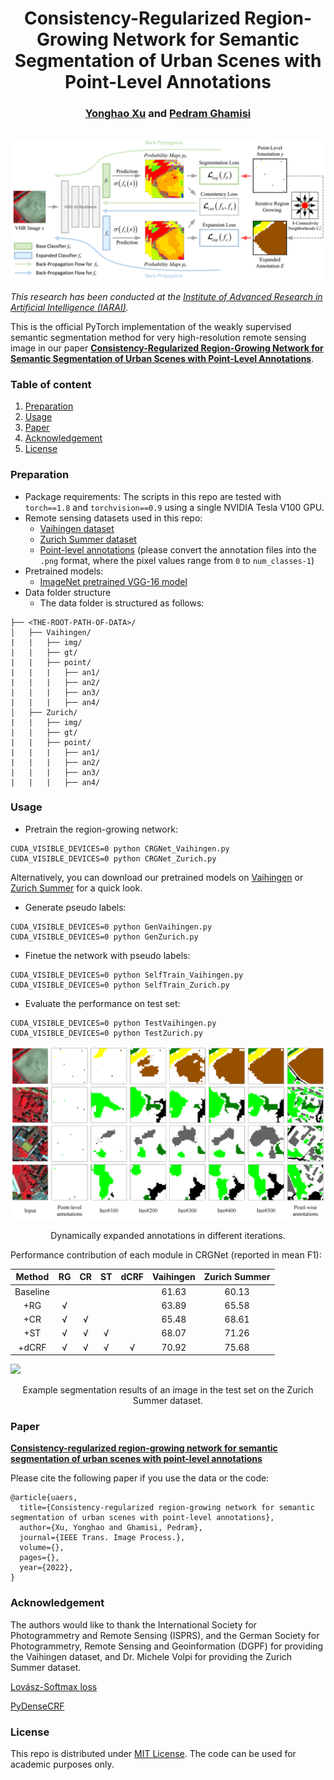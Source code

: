 <h1 align="center">Consistency-Regularized Region-Growing Network for Semantic Segmentation of Urban Scenes with Point-Level Annotations</h1>

<h3 align="center"> <a href="https://yonghaoxu.github.io/">Yonghao Xu</a> and <a href="http://pedram-ghamisi.com/">Pedram Ghamisi</a></h3>
<br
 
![](Figure/CRGNets.png)

*This research has been conducted at the [Institute of Advanced Research in Artificial Intelligence (IARAI)](https://www.iarai.ac.at/).*
    
This is the official PyTorch implementation of the weakly supervised semantic segmentation method for very high-resolution remote sensing image in our paper **[Consistency-Regularized Region-Growing Network for Semantic Segmentation of Urban Scenes with Point-Level Annotations](https://arxiv.org/abs/2202.03740)**.
    
### Table of content
 1. [Preparation](#preparation)
 2. [Usage](#usage)
 3. [Paper](#paper)
 4. [Acknowledgement](#acknowledgement)
 5. [License](#license)

### Preparation
- Package requirements: The scripts in this repo are tested with `torch==1.8` and `torchvision==0.9` using a single NVIDIA Tesla V100 GPU.
- Remote sensing datasets used in this repo:
  - [Vaihingen dataset](http://www2.isprs.org/commissions/comm3/wg4/2d-sem-label-vaihingen.html)
  - [Zurich Summer dataset](https://zenodo.org/record/5914759)
  - [Point-level annotations](https://github.com/Hua-YS/Semantic-Segmentation-with-Sparse-Labels) (please convert the annotation files into the `.png` format, where the pixel values range from `0` to `num_classes-1`)
- Pretrained models:
  - [ImageNet pretrained VGG-16 model](https://drive.google.com/file/d/1PGuOb-ZIOc10aMGOxj5xFSubi8mkVXaq/view)
- Data folder structure
  - The data folder is structured as follows:

```
├── <THE-ROOT-PATH-OF-DATA>/
│   ├── Vaihingen/     
|   |   ├── img/
|   |   ├── gt/
|   |   ├── point/
|   |   |   ├── an1/
|   |   |   ├── an2/
|   |   |   ├── an3/
|   |   |   ├── an4/
│   ├── Zurich/    
|   |   ├── img/
|   |   ├── gt/
|   |   ├── point/
|   |   |   ├── an1/
|   |   |   ├── an2/
|   |   |   ├── an3/
|   |   |   ├── an4/

```

### Usage
- Pretrain the region-growing network:
```
CUDA_VISIBLE_DEVICES=0 python CRGNet_Vaihingen.py
CUDA_VISIBLE_DEVICES=0 python CRGNet_Zurich.py
```
Alternatively, you can download our pretrained models on [Vaihingen](https://drive.google.com/file/d/1hJSSe1fXcH57FcDELD58omcx2jrDYZr1/view?usp=sharing) or [Zurich Summer](https://drive.google.com/file/d/1xM8maq0_tMN0MLifFcJ7bAzaBzNZGC3j/view?usp=sharing) for a quick look.
- Generate pseudo labels:
```
CUDA_VISIBLE_DEVICES=0 python GenVaihingen.py
CUDA_VISIBLE_DEVICES=0 python GenZurich.py
```
- Finetue the network with pseudo labels:
```
CUDA_VISIBLE_DEVICES=0 python SelfTrain_Vaihingen.py
CUDA_VISIBLE_DEVICES=0 python SelfTrain_Zurich.py
```
- Evaluate the performance on test set:
```
CUDA_VISIBLE_DEVICES=0 python TestVaihingen.py 
CUDA_VISIBLE_DEVICES=0 python TestZurich.py 
```

![](Figure/RegionGrowing.png)
<p align="center">Dynamically expanded annotations in different iterations.</p>

Performance contribution of each module in CRGNet (reported in mean F1):

|  Method  | RG | CR | ST | dCRF | Vaihingen | Zurich Summer |
|:--------:|:--:|:--:|:--:|:----:|:---------:|:-------------:|
| Baseline |    |    |    |      |   61.63   |     60.13     |
|    +RG   |  √ |    |    |      |   63.89   |     65.58     |
|    +CR   |  √ |  √ |    |      |   65.48   |     68.61     |
|    +ST   |  √ |  √ |  √ |      |   68.07   |     71.26     |
|   +dCRF  |  √ |  √ |  √ |   √  |   70.92   |     75.68     |

![](Figure/Result.png)
<p align="center">Example segmentation results of an image in the test set on the Zurich Summer dataset.</p>

### Paper
**[Consistency-regularized region-growing network for semantic segmentation of urban scenes with point-level annotations](https://arxiv.org/abs/2202.03740)**

Please cite the following paper if you use the data or the code:

```
@article{uaers,
  title={Consistency-regularized region-growing network for semantic segmentation of urban scenes with point-level annotations}, 
  author={Xu, Yonghao and Ghamisi, Pedram},
  journal={IEEE Trans. Image Process.},  
  volume={},
  pages={},
  year={2022},
}
```

### Acknowledgement
The authors would like to thank the International Society for Photogrammetry and Remote Sensing (ISPRS), and the German Society for Photogrammetry, Remote Sensing and Geoinformation (DGPF) for providing the Vaihingen dataset, and Dr. Michele Volpi for providing the Zurich Summer dataset.

[Lovász-Softmax loss](https://github.com/bermanmaxim/LovaszSoftmax)

[PyDenseCRF](https://github.com/lucasb-eyer/pydensecrf)

### License
This repo is distributed under [MIT License](https://github.com/YonghaoXu/CRGNet/blob/main/LICENSE). The code can be used for academic purposes only.
